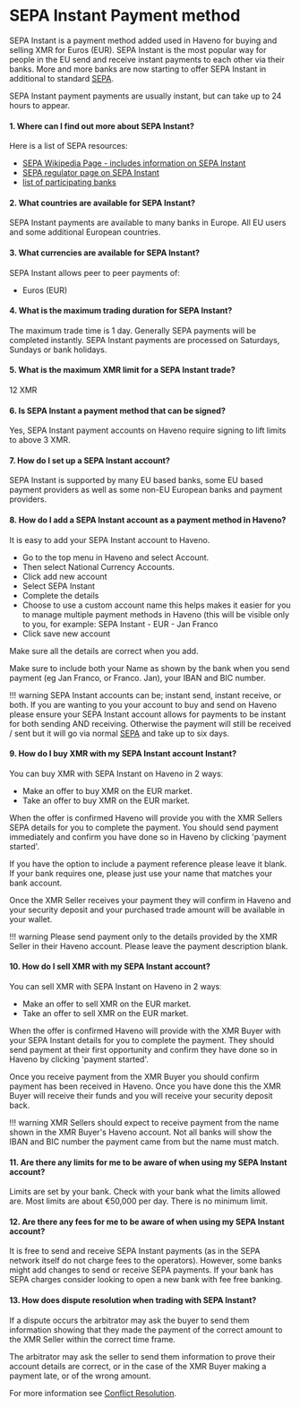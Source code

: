 # SEPA Instant Payment method

SEPA Instant is a payment method added used in Haveno for buying and selling XMR for Euros (EUR).
SEPA Instant is the most popular way for people in the EU send and receive instant payments to each other via their banks. More and more banks are now starting to offer SEPA Instant in additional to standard [SEPA](SEPA.md).

SEPA Instant payment payments are usually instant, but can take up to 24 hours to appear.

#### 1. Where can I find out more about SEPA Instant?

Here is a list of SEPA resources:

- [SEPA Wikipedia Page - includes information on SEPA Instant](https://en.wikipedia.org/wiki/Single_Euro_Payments_Area)
- [SEPA regulator page on SEPA Instant](https://www.europeanpaymentscouncil.eu/what-we-do/sepa-instant-credit-transfer/)
- [list of participating banks](https://www.europeanpaymentscouncil.eu/what-we-do/be-involved/register-participants/registers-participants-sepa-payment-schemes)

#### 2. What countries are available for SEPA Instant?

SEPA Instant payments are available to many banks in Europe. All EU users and some additional European countries.

#### 3. What currencies are available for SEPA Instant?

SEPA Instant allows peer to peer payments of:

- Euros (EUR)

#### 4. What is the maximum trading duration for SEPA Instant?

The maximum trade time is 1 day. Generally SEPA payments will be completed instantly. SEPA Instant payments are processed on Saturdays, Sundays or bank holidays.

#### 5. What is the maximum XMR limit for a SEPA Instant trade?

12 XMR

#### 6. Is SEPA Instant a payment method that can be signed?

Yes, SEPA Instant payment accounts on Haveno require signing to lift limits to above 3 XMR.

#### 7. How do I set up a SEPA Instant account?

SEPA Instant is supported by many EU based banks, some EU based payment providers as well as some non-EU European banks and payment providers.

#### 8. How do I add a SEPA Instant account as a payment method in Haveno?

It is easy to add your SEPA Instant account to Haveno.

- Go to the top menu in Haveno and select Account.
- Then select National Currency Accounts.
- Click add new account
- Select SEPA Instant
- Complete the details
- Choose to use a custom account name this helps makes it easier for you to manage multiple payment methods in Haveno (this will be visible only to you, for example: SEPA Instant - EUR - Jan Franco
- Click save new account

Make sure all the details are correct when you add.

Make sure to include both your Name as shown by the bank when you send payment (eg Jan Franco, or Franco. Jan), your IBAN and BIC number.

!!! warning
    SEPA Instant accounts can be; instant send, instant receive, or both. If you are wanting to you your account to buy and send on Haveno please ensure your SEPA Instant account allows for payments to be instant for both sending AND receiving. Otherwise the payment will still be received / sent but it will go via normal [SEPA](SEPA.md) and take up to six days.

#### 9. How do I buy XMR with my SEPA Instant account Instant?

You can buy XMR with SEPA Instant on Haveno in 2 waysː

- Make an offer to buy XMR on the EUR market.
- Take an offer to buy XMR on the EUR market.

When the offer is confirmed Haveno will provide you with the XMR Sellers SEPA details for you to complete the payment. You should send payment immediately and confirm you have done so in Haveno by clicking 'payment started'.

If you have the option to include a payment reference please leave it blank. If your bank requires one, please just use your name that matches your bank account.

Once the XMR Seller receives your payment they will confirm in Haveno and your security deposit and your purchased trade amount will be available in your wallet.

!!! warning
    Please send payment only to the details provided by the XMR Seller in their Haveno account. Please leave the payment description blank.

#### 10. How do I sell XMR with my SEPA Instant account?

You can sell XMR with SEPA Instant on Haveno in 2 waysː

- Make an offer to sell XMR on the EUR market.
- Take an offer to sell XMR on the EUR market.

When the offer is confirmed Haveno will provide with the XMR Buyer with your SEPA Instant details for you to complete the payment. They should send payment at their first opportunity and confirm they have done so in Haveno by clicking 'payment started'.

Once you receive payment from the XMR Buyer you should confirm payment has been received in Haveno. Once you have done this the XMR Buyer will receive their funds and you will receive your security deposit back.

!!! warning
    XMR Sellers should expect to receive payment from the name shown in the XMR Buyer's Haveno account. Not all banks will show the IBAN and BIC number the payment came from but the name must match.

#### 11. Are there any limits for me to be aware of when using my SEPA Instant account?

Limits are set by your bank. Check with your bank what the limits allowed are. Most limits are about €50,000 per day. There is no minimum limit.

#### 12. Are there any fees for me to be aware of when using my SEPA Instant account?

It is free to send and receive SEPA Instant payments (as in the SEPA network itself do not charge fees to the operators). However, some banks might add changes to send or receive SEPA payments. If your bank has SEPA charges consider looking to open a new bank with fee free banking.

#### 13. How does dispute resolution when trading with SEPA Instant?

If a dispute occurs the arbitrator may ask the buyer to send them information showing that they made the payment of the correct amount to the XMR Seller within the correct time frame.

The arbitrator may ask the seller to send them information to prove their account details are correct, or in the case of the XMR Buyer making a payment late, or of the wrong amount.

For more information see [Conflict Resolution](../conflict-resolution.md).

